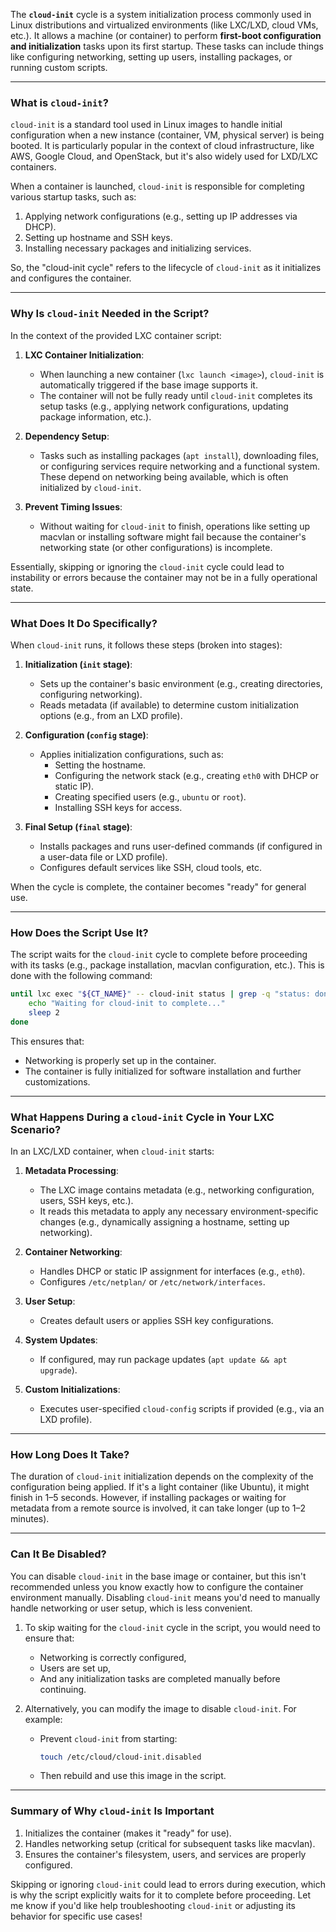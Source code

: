 The **`cloud-init`** cycle is a system initialization process commonly used in Linux distributions and virtualized environments (like LXC/LXD, cloud VMs, etc.). It allows a machine (or container) to perform **first-boot configuration and initialization** tasks upon its first startup. These tasks can include things like configuring networking, setting up users, installing packages, or running custom scripts.

---

### **What is `cloud-init`?**
`cloud-init` is a standard tool used in Linux images to handle initial configuration when a new instance (container, VM, physical server) is being booted. It is particularly popular in the context of cloud infrastructure, like AWS, Google Cloud, and OpenStack, but it's also widely used for LXD/LXC containers.

When a container is launched, `cloud-init` is responsible for completing various startup tasks, such as:
1. Applying network configurations (e.g., setting up IP addresses via DHCP).
2. Setting up hostname and SSH keys.
3. Installing necessary packages and initializing services.

So, the "cloud-init cycle" refers to the lifecycle of `cloud-init` as it initializes and configures the container.

---

### **Why Is `cloud-init` Needed in the Script?**

In the context of the provided LXC container script:
1. **LXC Container Initialization**:
   - When launching a new container (`lxc launch <image>`), `cloud-init` is automatically triggered if the base image supports it.
   - The container will not be fully ready until `cloud-init` completes its setup tasks (e.g., applying network configurations, updating package information, etc.).

2. **Dependency Setup**:
   - Tasks such as installing packages (`apt install`), downloading files, or configuring services require networking and a functional system. These depend on networking being available, which is often initialized by `cloud-init`.

3. **Prevent Timing Issues**:
   - Without waiting for `cloud-init` to finish, operations like setting up macvlan or installing software might fail because the container's networking state (or other configurations) is incomplete.

Essentially, skipping or ignoring the `cloud-init` cycle could lead to instability or errors because the container may not be in a fully operational state.

---

### **What Does It Do Specifically?**

When `cloud-init` runs, it follows these steps (broken into stages):

1. **Initialization (`init` stage)**:
   - Sets up the container's basic environment (e.g., creating directories, configuring networking).
   - Reads metadata (if available) to determine custom initialization options (e.g., from an LXD profile).

2. **Configuration (`config` stage)**:
   - Applies initialization configurations, such as:
     - Setting the hostname.
     - Configuring the network stack (e.g., creating `eth0` with DHCP or static IP).
     - Creating specified users (e.g., `ubuntu` or `root`).
     - Installing SSH keys for access.

3. **Final Setup (`final` stage)**:
   - Installs packages and runs user-defined commands (if configured in a user-data file or LXD profile).
   - Configures default services like SSH, cloud tools, etc.

When the cycle is complete, the container becomes "ready" for general use.

---

### **How Does the Script Use It?**

The script waits for the `cloud-init` cycle to complete before proceeding with its tasks (e.g., package installation, macvlan configuration, etc.). This is done with the following command:
```bash
until lxc exec "${CT_NAME}" -- cloud-init status | grep -q "status: done"; do
    echo "Waiting for cloud-init to complete..."
    sleep 2
done
```

This ensures that:
- Networking is properly set up in the container.
- The container is fully initialized for software installation and further customizations.

---

### **What Happens During a `cloud-init` Cycle in Your LXC Scenario?**

In an LXC/LXD container, when `cloud-init` starts:
1. **Metadata Processing**:
   - The LXC image contains metadata (e.g., networking configuration, users, SSH keys, etc.).
   - It reads this metadata to apply any necessary environment-specific changes (e.g., dynamically assigning a hostname, setting up networking).

2. **Container Networking**:
   - Handles DHCP or static IP assignment for interfaces (e.g., `eth0`).
   - Configures `/etc/netplan/` or `/etc/network/interfaces`.

3. **User Setup**:
   - Creates default users or applies SSH key configurations.

4. **System Updates**:
   - If configured, may run package updates (`apt update && apt upgrade`).

5. **Custom Initializations**:
   - Executes user-specified `cloud-config` scripts if provided (e.g., via an LXD profile).

---

### **How Long Does It Take?**
The duration of `cloud-init` initialization depends on the complexity of the configuration being applied. If it's a light container (like Ubuntu), it might finish in 1–5 seconds. However, if installing packages or waiting for metadata from a remote source is involved, it can take longer (up to 1–2 minutes).

---

### **Can It Be Disabled?**

You can disable `cloud-init` in the base image or container, but this isn't recommended unless you know exactly how to configure the container environment manually. Disabling `cloud-init` means you'd need to manually handle networking or user setup, which is less convenient.

1. To skip waiting for the `cloud-init` cycle in the script, you would need to ensure that:
   - Networking is correctly configured,
   - Users are set up,
   - And any initialization tasks are completed manually before continuing.

2. Alternatively, you can modify the image to disable `cloud-init`. For example:
   - Prevent `cloud-init` from starting:
     ```bash
     touch /etc/cloud/cloud-init.disabled
     ```
   - Then rebuild and use this image in the script.

---

### **Summary of Why `cloud-init` Is Important**
1. Initializes the container (makes it "ready" for use).
2. Handles networking setup (critical for subsequent tasks like macvlan).
3. Ensures the container's filesystem, users, and services are properly configured.

Skipping or ignoring `cloud-init` could lead to errors during execution, which is why the script explicitly waits for it to complete before proceeding. Let me know if you'd like help troubleshooting `cloud-init` or adjusting its behavior for specific use cases!